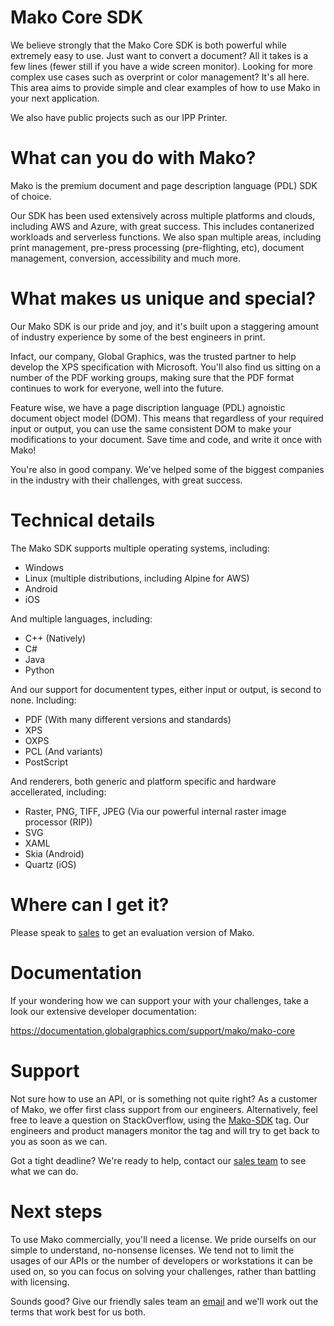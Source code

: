 # Mako Core SDK
We believe strongly that the Mako Core SDK is both powerful while extremely easy to use. Just want to convert a document? All it takes is a few lines (fewer still if you have a wide screen monitor). Looking for more complex use cases such as overprint or color management? It's all here. This area aims to provide simple and clear examples of how to use Mako in your next application. 

We also have public projects such as our IPP Printer.

# What can you do with Mako?
Mako is the premium document and page description language (PDL) SDK of choice.

Our SDK has been used extensively across multiple platforms and clouds, including AWS and Azure, with great success. This includes contanerized workloads and serverless functions. We also span multiple areas, including print management, pre-press processing (pre-flighting, etc), document management, conversion, accessibility and much more. 

# What makes us unique and special?
Our Mako SDK is our pride and joy, and it's built upon a staggering amount of industry experience by some of the best engineers in print.

Infact, our company, Global Graphics, was the trusted partner to help develop the XPS specification with Microsoft. You'll also find us sitting on a number of the PDF working groups, making sure that the PDF format continues to work for everyone, well into the future.

Feature wise, we have a page discription language (PDL) agnoistic document object model (DOM). This means that regardless of your required input or output, you can use the same consistent DOM to make your modifications to your document. Save time and code, and write it once with Mako!

You're also in good company. We've helped some of the biggest companies in the industry with their challenges, with great success.

# Technical details

The Mako SDK supports multiple operating systems, including:

- Windows
- Linux (multiple distributions, including Alpine for AWS)
- Android
- iOS

And multiple languages, including:

- C++ (Natively)
- C#
- Java
- Python

And our support for documentent types, either input or output, is second to none. Including:

- PDF (With many different versions and standards)
- XPS
- OXPS
- PCL (And variants)
- PostScript

And renderers, both generic and platform specific and hardware accellerated, including:

- Raster, PNG, TIFF, JPEG (Via our powerful internal raster image processor (RIP))
- SVG
- XAML
- Skia (Android)
- Quartz (iOS)

# Where can I get it?
Please speak to [sales](mailto:sales@globalgraphics.com) to get an evaluation version of Mako.

# Documentation
If your wondering how we can support your with your challenges, take a look our extensive developer documentation:

https://documentation.globalgraphics.com/support/mako/mako-core

# Support
Not sure how to use an API, or is something not quite right? As a customer of Mako, we offer first class support from our engineers. Alternatively, feel free to leave a question on StackOverflow, using the [Mako-SDK](https://stackoverflow.com/tags/mako-sdk) tag. Our engineers and product managers monitor the tag and will try to get back to you as soon as we can.

Got a tight deadline? We're ready to help, contact our [sales team](mailto:sales@globalgraphics.com) to see what we can do.

# Next steps
To use Mako commercially, you'll need a license. We pride ourselfs on our simple to understand, no-nonsense licenses. We tend not to limit the usages of our APIs or the number of developers or workstations it can be used on, so you can focus on solving your challenges, rather than battling with licensing.

Sounds good? Give our friendly sales team an [email](mailto:sales@globalgraphics.com) and we'll work out the terms that work best for us both.

